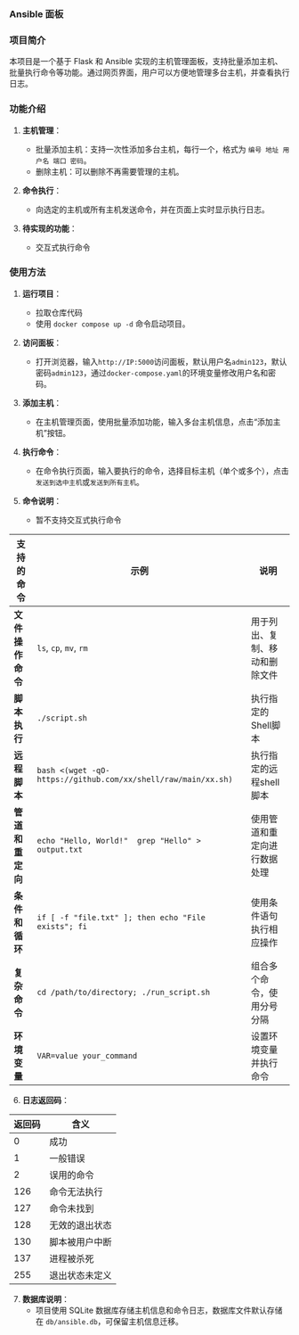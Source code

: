 ### Ansible 面板

### 项目简介
本项目是一个基于 Flask 和 Ansible 实现的主机管理面板，支持批量添加主机、批量执行命令等功能。通过网页界面，用户可以方便地管理多台主机，并查看执行日志。


### 功能介绍
1. **主机管理**：
   - 批量添加主机：支持一次性添加多台主机，每行一个，格式为 `编号 地址 用户名 端口 密码`。
   - 删除主机：可以删除不再需要管理的主机。

2. **命令执行**：
   - 向选定的主机或所有主机发送命令，并在页面上实时显示执行日志。

4. **待实现的功能**：
   - 交互式执行命令


### 使用方法
1. **运行项目**：
   - 拉取仓库代码
   - 使用 `docker compose up -d` 命令启动项目。

2. **访问面板**：
   - 打开浏览器，输入`http://IP:5000`访问面板，默认用户名`admin123`，默认密码`admin123`，通过`docker-compose.yaml`的环境变量修改用户名和密码。

3. **添加主机**：
   - 在主机管理页面，使用批量添加功能，输入多台主机信息，点击“添加主机”按钮。

4. **执行命令**：
   - 在命令执行页面，输入要执行的命令，选择目标主机（单个或多个），点击`发送到选中主机`或`发送到所有主机`。

5. **命令说明**：
   - 暂不支持交互式执行命令
     
| **支持的命令**         | **示例**                                           | **说明**                           |
|---------------------|--------------------------------------------------|----------------------------------|
| **文件操作命令**    | `ls`, `cp`, `mv`, `rm`                          | 用于列出、复制、移动和删除文件       |
| **脚本执行**        | `./script.sh`                                  | 执行指定的Shell脚本             |
| **远程脚本**        |  `bash <(wget -qO- https://github.com/xx/shell/raw/main/xx.sh)`   | 执行指定的远程shell脚本              |
| **管道和重定向**    | `echo "Hello, World!"  grep "Hello" > output.txt`  | 使用管道和重定向进行数据处理        |
| **条件和循环**      | `if [ -f "file.txt" ]; then echo "File exists"; fi` | 使用条件语句执行相应操作           |
| **复杂命令**        | `cd /path/to/directory; ./run_script.sh`       | 组合多个命令，使用分号分隔          |
| **环境变量**        | `VAR=value your_command`                         | 设置环境变量并执行命令              |


6. **日志返回码**：

| 返回码 | 含义                         |
| ------ | ---------------------------- |
| 0      | 成功                         |
| 1      | 一般错误                     |
| 2      | 误用的命令                   |
| 126    | 命令无法执行                 |
| 127    | 命令未找到                   |
| 128    | 无效的退出状态               |
| 130    | 脚本被用户中断               |
| 137    | 进程被杀死                   |
| 255    | 退出状态未定义               |



7. **数据库说明**：
   - 项目使用 SQLite 数据库存储主机信息和命令日志，数据库文件默认存储在 `db/ansible.db`，可保留主机信息迁移。

